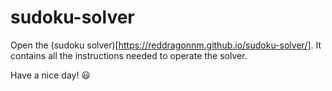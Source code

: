 # sudoku-solver
Open the (sudoku solver)[https://reddragonnm.github.io/sudoku-solver/]. It contains all the instructions needed to operate the solver. 

Have a nice day! 😃
